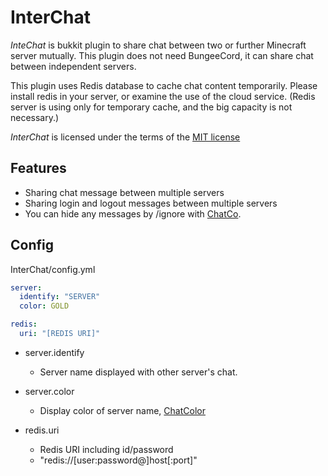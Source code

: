 # InterChat

*InteChat* is bukkit plugin to share chat between two or further Minecraft server mutually. This plugin does not need BungeeCord, it can share chat between independent servers.

This plugin uses Redis database to cache chat content temporarily.
Please install redis in your server, or examine the use of the cloud service.
(Redis server is using only for temporary cache, and the big capacity is not necessary.)

*InterChat* is licensed under the terms of the [MIT license](LICENSE.txt)

## Features

- Sharing chat message between multiple servers
- Sharing login and logout messages between multiple servers
- You can hide any messages by /ignore with [ChatCo](https://www.spigotmc.org/resources/chatco.38986/).

## Config

InterChat/config.yml

``` yaml
server:
  identify: "SERVER"
  color: GOLD

redis: 
  uri: "[REDIS URI]"
```

- server.identify
  - Server name displayed with other server's chat.

- server.color
  - Display color of server name, [ChatColor](https://hub.spigotmc.org/javadocs/bukkit/org/bukkit/ChatColor.html)

- redis.uri
  - Redis URI including id/password
  - "redis://[user:password@]host[:port]"
